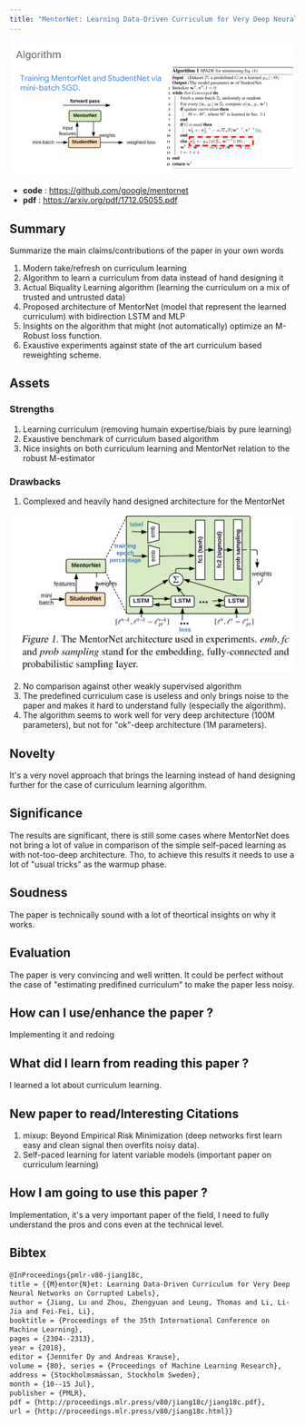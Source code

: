 ```yaml
---
title: "MentorNet: Learning Data-Driven Curriculum for Very Deep Neural Networks on Corrupted Labels (MentorNet)"
---
```


<p align="center">

![MentorNet](/figures/mentornet.gif)

</p>

* **code** : https://github.com/google/mentornet
* **pdf** : https://arxiv.org/pdf/1712.05055.pdf

## Summary

Summarize the main claims/contributions of the paper in your own words

1. Modern take/refresh on curriculum learning
2. Algorithm to learn a curriculum from data instead of hand designing it
3. Actual Biquality Learning algorithm (learning the curriculum on a mix of trusted and untrusted data)
4. Proposed architecture of MentorNet (model that represent the learned curriculum) with bidirection LSTM and MLP
5. Insights on the algorithm that might (not automatically) optimize an M-Robust loss function.
6. Exaustive experiments against state of the art curriculum based reweighting scheme.

<!--truncate-->

## Assets

### Strengths

1. Learning curriculum (removing humain expertise/biais by pure learning)
2. Exaustive benchmark of curriculum based algorithm
3. Nice insights on both curriculum learning and MentorNet relation to the robust M-estimator

### Drawbacks

1. Complexed and heavily hand designed architecture for the MentorNet

![MentorNetArchitecture](/figures/mentornet-architecture.png)

2. No comparison against other weakly supervised algorithm
3. The predefined curriculum case is useless and only brings noise to the paper and makes it hard to understand fully (especially the algorithm).
4. The algorithm seems to work well for very deep architecture (100M parameters), but not for "ok"-deep architecture (1M parameters).

## Novelty

It's a very novel approach that brings the learning instead of hand designing further for the case of curriculum learning algorithm.

## Significance

The results are significant, there is still some cases where MentorNet does not bring a lot of value in comparison of the simple self-paced learning as with not-too-deep architecture. Tho, to achieve this results it needs to use a lot of "usual tricks" as the warmup phase.

## Soudness

The paper is technically sound with a lot of theortical insights on why it works.

## Evaluation

The paper is very convincing and well written. It could be perfect without the case of "estimating predifined curriculum" to make the paper less noisy.

## How can I use/enhance the paper ?

Implementing it and redoing

## What did I learn from reading this paper ?

I learned a lot about curriculum learning.

## New paper to read/Interesting Citations

1. mixup: Beyond Empirical Risk Minimization (deep networks first learn easy and clean signal then overfits noisy data).
2. Self-paced learning for latent variable models (important paper on curriculum learning)

## How I am going to use this paper ?

Implementation, it's a very important paper of the field, I need to fully understand the pros and cons even at the technical level.

## Bibtex

```
@InProceedings{pmlr-v80-jiang18c, 
title = {{M}entor{N}et: Learning Data-Driven Curriculum for Very Deep Neural Networks on Corrupted Labels}, 
author = {Jiang, Lu and Zhou, Zhengyuan and Leung, Thomas and Li, Li-Jia and Fei-Fei, Li}, 
booktitle = {Proceedings of the 35th International Conference on Machine Learning},
pages = {2304--2313}, 
year = {2018}, 
editor = {Jennifer Dy and Andreas Krause}, 
volume = {80}, series = {Proceedings of Machine Learning Research}, 
address = {Stockholmsmässan, Stockholm Sweden}, 
month = {10--15 Jul}, 
publisher = {PMLR}, 
pdf = {http://proceedings.mlr.press/v80/jiang18c/jiang18c.pdf}, 
url = {http://proceedings.mlr.press/v80/jiang18c.html}}
```